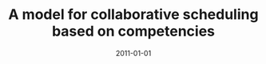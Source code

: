 ---
# Documentation: https://wowchemy.com/docs/managing-content/

title: A model for collaborative scheduling based on competencies
subtitle: ''
summary: ''
authors:
- kajdanowicz
tags: []
categories: []
date: '2011-01-01'
lastmod: 2022-10-07T05:14:50Z
featured: false
draft: false

# Featured image
# To use, add an image named `featured.jpg/png` to your page's folder.
# Focal points: Smart, Center, TopLeft, Top, TopRight, Left, Right, BottomLeft, Bottom, BottomRight.
image:
  caption: ''
  focal_point: ''
  preview_only: false

# Projects (optional).
#   Associate this post with one or more of your projects.
#   Simply enter your project's folder or file name without extension.
#   E.g. `projects = ["internal-project"]` references `content/project/deep-learning/index.md`.
#   Otherwise, set `projects = []`.
projects: []
publishDate: '2022-10-07T05:14:49.695493Z'
publication_types:
- '1'
abstract: ''
publication: '*Cooperative design, visualization, and engineering : 8th international
  conference, CDVE 2011, Hong Kong, China, September 11-14, 2011 : proceedings*'
doi: 10.1007/978-3-642-23734-8_29
---